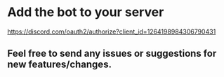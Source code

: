 # Add the bot to your server

https://discord.com/oauth2/authorize?client_id=1264198984306790431

## Feel free to send any issues or suggestions for new features/changes.
